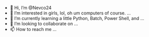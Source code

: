 - 👋 Hi, I’m @Nevco24 
- 👀 I’m interested in girls, lol, oh um computers of course. ...
- 🌱 I’m currently learning a little Python, Batch, Power Shell, and ...
- 💞️ I’m looking to collaborate on ...
- 📫 How to reach me ...

<!---
Nevco24/Nevco24 is a ✨ special ✨ repository because its `README.md` (this file) appears on your GitHub profile.
You can click the Preview link to take a look at your changes.
--->
